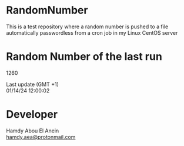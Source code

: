 # RandomNumber    
This is a test repository where a random number is pushed to a file automatically passwordless from a cron job in my Linux CentOS server    
# Random Number of the last run   
1260
      
Last update (GMT +1)    
01/14/24 12:00:02
# Developer    
Hamdy Abou El Anein   
hamdy.aea@protonmail.com
